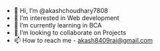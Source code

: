 - 👋 Hi, I’m @akashchoudhary7808
- 👀 I’m interested in Web development 
- 🌱 I’m currently learning in BCA
- 💞️ I’m looking to collaborate on Projects
- 📫 How to reach me - akash8409raj@gmail.com 

<!---
akashchoudhary7808/akashchoudhary7808 is a ✨ special ✨ repository because its `README.md` (this file) appears on your GitHub profile.
You can click the Preview link to take a look at your changes.
--->
